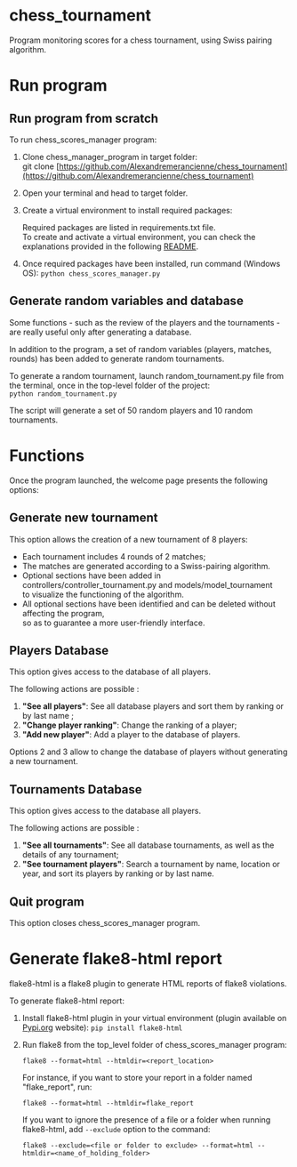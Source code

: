 # chess_tournament
Program monitoring scores for a chess tournament, using Swiss pairing algorithm.

# Run program

## Run program from scratch

To run chess_scores_manager program:

1. Clone chess_manager_program in target folder:  
   git clone [https://github.com/Alexandremerancienne/chess_tournament](https://github.com/Alexandremerancienne/chess_tournament)    
4. Open your terminal and head to target folder.  
5. Create a virtual environment to install required packages: 
    
   Required packages are listed in requirements.txt file.  
   To create and activate a virtual environment, you can check the explanations provided in the following [README](https://github.com/Alexandremerancienne/scraping_program).  

4. Once required packages have been installed, run command (Windows OS): `python chess_scores_manager.py`

## Generate random variables and database

Some functions - such as the review of the players and the tournaments - are really useful only after generating a database.  

In addition to the program, a set of random variables (players, matches, rounds) has been added to generate random tournaments.  

To generate a random tournament, launch random_tournament.py file from the terminal, once in the top-level folder of the project:  
`python random_tournament.py`  

The script will generate a set of 50 random players and 10 random tournaments.  

# Functions

Once the program launched, the welcome page presents the following options:

## Generate new tournament 

This option allows the creation of a new tournament of 8 players:
* Each tournament includes 4 rounds of 2 matches;
* The matches are generated according to a Swiss-pairing algorithm.
* Optional sections have been added in controllers/controller_tournament.py and models/model_tournament  
to visualize the functioning of the algorithm. 
* All optional sections have been identified and can be deleted without affecting the program,  
so as to guarantee a more user-friendly interface.

## Players Database

This option gives access to the database of all players. 

The following actions are possible :

1. **"See all players"**: See all database players and sort them by ranking or by last name ;
2. **"Change player ranking"**: Change the ranking of a player;
3. **"Add new player"**: Add a player to the database of players.  

Options 2 and 3 allow to change the database of players without generating a new tournament.
   
## Tournaments Database

This option gives access to the database all players. 

The following actions are possible :

1. **"See all tournaments"**: See all database tournaments, as well as the details of any tournament; 
2. **"See tournament players"**: Search a tournament by name, location or year, and sort its players by ranking or by last name.

## Quit program

This option closes chess_scores_manager program. 

# Generate flake8-html report

flake8-html is a flake8 plugin to generate HTML reports of flake8 violations.

To generate flake8-html report:

1. Install flake8-html plugin in your virtual environment (plugin available on [Pypi.org](https://pypi.org/project/flake8-html/) website): `pip install flake8-html` 
2. Run flake8 from the top_level folder of chess_scores_manager program:  

   `flake8 --format=html --htmldir=<report_location>`  

   For instance, if you want to store your report in a folder named "flake_report", run:  

   `flake8 --format=html --htmldir=flake_report`  

   If you want to ignore the presence of a file or a folder when running flake8-html, add `--exclude` option to the command:  

   `flake8 --exclude=<file or folder to exclude> --format=html --htmldir=<name_of_holding_folder>`  
